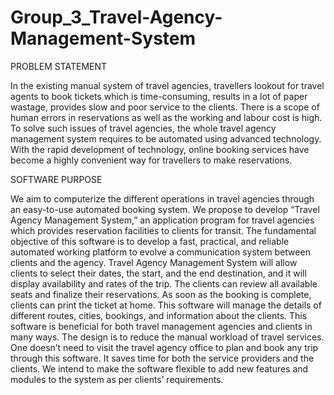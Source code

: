 # Group_3_Travel-Agency-Management-System

PROBLEM STATEMENT

In the existing manual system of travel agencies, travellers lookout for travel agents to book tickets which is time-consuming, results in a lot of paper wastage, provides slow and poor service to the clients. There is a scope of human errors in reservations as well as the working and labour cost is high. To solve such issues of travel agencies, the whole travel agency management system requires to be automated using advanced technology. With the rapid development of technology, online booking services have become a highly convenient way for travellers to make reservations. 

SOFTWARE PURPOSE

We aim to computerize the different operations in travel agencies through an easy-to-use automated booking system. We propose to develop “Travel Agency Management System,” an application program for travel agencies which provides reservation facilities to clients for transit. The fundamental objective of this software is to develop a fast, practical, and reliable automated working platform to evolve a communication system between clients and the agency. Travel Agency Management System will allow clients to select their dates, the start, and the end destination, and it will display availability and rates of the trip. The clients can review all available seats and finalize their reservations. As soon as the booking is complete, clients can print the ticket at home. This software will manage the details of different routes, cities, bookings, and information about the clients. This software is beneficial for both travel management agencies and clients in many ways. The design is to reduce the manual workload of travel services. One doesn’t need to visit the travel agency office to plan and book any trip through this software. It saves time for both the service providers and the clients. We intend to make the software flexible to add new features and modules to the system as per clients’ requirements.


